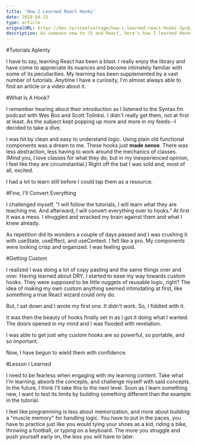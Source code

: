 ```yaml
---
title: 'How I Learned React Hooks'
date: 2019-04-15
type: article
orignalURL: https://dev.to/steelvoltage/how-i-learned-react-hooks-3pc8/edit
description: As someone new to JS and React, here's how I learned Hooks.
---
```


#Tutorials Aplenty

I have to say, learning React has been a blast. I really enjoy the library and have come to appreciate its nuances and become intimately familiar with some of its peculiarities. My learning has been supplemented by a vast number of tutorials. Anytime I have a curiosity, I'm almost always able to find an article or a video about it.

#What Is A Hook?

I remember hearing about their introduction as I listened to the Syntax.fm podcast with Wes Bos and Scott Tolinksi. I didn't really get them, not at first at least. As the subject kept popping up more and more in my feeds--I decided to take a dive.

I was hit by clean and easy to understand logic. Using plain old functional components was a dream to me. These hooks just **made sense**. There was less abstraction, less having to work around the mechanics of classes. (Mind you, I love classes for what they do, but in my inexperienced opinion, I feel like they are circumstantial.) Right off the bat I was sold and, most of all, excited.

I had a lot to learn still before I could tap them as a resource.

#Fine, I'll Convert Everything

I challenged myself, "I will follow the tutorials, I will learn what they are teaching me. And afterward, I will convert everything over to hooks." At first it was a mess. I struggled and wracked my brain against them and what I knew already.

As repetition did its wonders a couple of days passed and I was crushing it with useState, useEffect, and useContext. I felt like a pro. My components were looking crisp and organized. I was feeling good.

#Getting Custom

I realized I was doing a lot of copy pasting and the same things over and over. Having learned about DRY, I started to ease my way towards custom hooks. They were supposed to be little nuggets of reusable logic, right? The idea of making my own custom anything seemed intimidating at first, like something a true React wizard could only do.

But, I sat down and I wrote my first one. It didn't work. So, I fiddled with it.

It was then the beauty of hooks finally set in as I got it doing what I wanted. The doors opened in my mind and I was flooded with revelation.

I was able to get just why custom hooks are so powerful, so portable, and so important.

Now, I have begun to wield them with confidence.

#Lesson I Learned

I need to be fearless when engaging with my learning content. Take what I'm learning, absorb the concepts, and challenge myself with said concepts. In the future, I think I'll take this to the next level. Soon as I learn something new, I want to test its limits by building something different than the example in the tutorial.

I feel like programming is less about memorization, and more about building a "muscle memory" for handling logic. You have to put in the paces, you have to practice just like you would tying your shoes as a kid, riding a bike, throwing a football, or typing on a keyboard. The more you struggle and push yourself early on, the less you will have to later.

